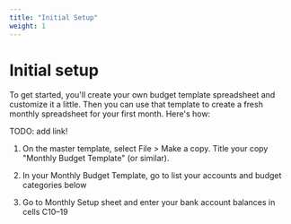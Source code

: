 ```yaml
---
title: "Initial Setup"
weight: 1
---
```

# Initial setup

To get started, you'll create your own budget template spreadsheet and customize it a little.
Then you can use that template to create a fresh monthly spreadsheet for your first month.
Here's how:

TODO: add link!

1. On the master template, select File > Make a copy. Title your copy "Monthly Budget Template" (or similar).

2. In your Monthly Budget Template, go to list your accounts and budget categories below

3. Go to Monthly Setup sheet and enter your bank account balances in cells C10–19
